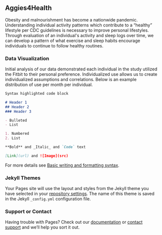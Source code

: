## Aggies4Health

Obesity and malnourishment has become a nationwide pandemic. Understanding individual activity patterns which contribute to a “healthy” lifestyle per CDC guidelines is necessary to improve personal lifestyles. Through evaluation of an individual's activity and sleep logs over time, we can develop a pattern of what exercise and sleep habits encourage individuals to continue to follow healthy routines.

### Data Visualization

Initial analysis of our data demonstrated each individual in the study utilized the Fitbit to their personal preference. Individualized use allows us to create individualized assumptions and correlations. Below is an example distribution of use per month per individual. 

```markdown
Syntax highlighted code block

# Header 1
## Header 2
### Header 3

- Bulleted
- List

1. Numbered
2. List

**Bold** and _Italic_ and `Code` text

[Link](url) and ![Image](src)
```

For more details see [Basic writing and formatting syntax](https://docs.github.com/en/github/writing-on-github/getting-started-with-writing-and-formatting-on-github/basic-writing-and-formatting-syntax).

### Jekyll Themes

Your Pages site will use the layout and styles from the Jekyll theme you have selected in your [repository settings](https://github.com/jasondraether/Aggies4Health/settings/pages). The name of this theme is saved in the Jekyll `_config.yml` configuration file.

### Support or Contact

Having trouble with Pages? Check out our [documentation](https://docs.github.com/categories/github-pages-basics/) or [contact support](https://support.github.com/contact) and we’ll help you sort it out.
